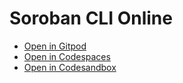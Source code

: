 # Soroban CLI Online

* [Open in Gitpod](https://gitpod.io/#https://github.com/tyvdh/soroban-cli-online)
* [Open in Codespaces](https://codespaces.new/tyvdh/soroban-cli-online)
* [Open in Codesandbox](https://github.com/tyvdh/soroban-cli-online)
